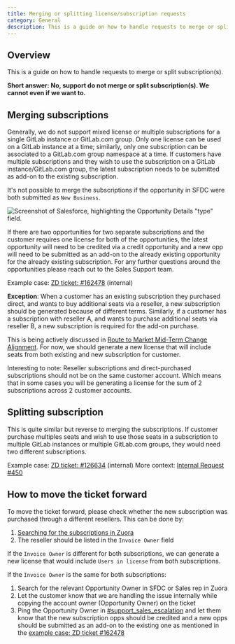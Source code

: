 ```yaml
---
title: Merging or splitting license/subscription requests
category: General
description: This is a guide on how to handle requests to merge or split licenses or subscription(s).
---
```


## Overview

This is a guide on how to handle requests to merge or split subscription(s).

**Short answer: No, support do not merge or split subscription(s). We cannot even if we want to.**

## Merging subscriptions

Generally, we do not support mixed license or multiple subscriptions for a single GitLab instance or GitLab.com group. Only one license can be used on a GitLab instance at a time; similarly, only one subscription can be associated to a GitLab.com group namespace at a time. If customers have multiple subscriptions and they wish to use the subscription on a GitLab instance/GitLab.com group, the latest subscription needs to be submitted as add-on to the existing subscription.

It's not possible to merge the subscriptions if the opportunity in SFDC were both submitted as `New Business`.

![Screenshot of Salesforce, highlighting the Opportunity Details "type" field.](/images/support/opportunity_type.png)

If there are two opportunities for two separate subscriptions and the customer requires one license for both of the opportunities, the latest opportunity will need to be credited via a credit opportunity and a new opp will need to be submitted as an add-on to the already existing opportunity for the already existing subscription. For any further questions around the opportunities please reach out to the Sales Support team.

Example case: [ZD ticket: #162478](https://gitlab.zendesk.com/agent/tickets/162478) (internal)

**Exception**: When a customer has an existing subscription they purchased direct, and wants to buy additional seats via a reseller, a new subscription should be generated because of different terms. Similarly, if a customer has a subscription with reseller A, and wants to purchase additional seats via reseller B, a new subscription is required for the add-on purchase.

This is being actively discussed in [Route to Market Mid-Term Change Alignment](https://gitlab.com/gitlab-com/Finance-Division/finance/-/issues/3334). For now, we should generate a new license that will include seats from both existing and new subscription for customer.

Interesting to note: Reseller subscriptions and direct-purchased subscriptions should not be on the same customer account. Which means that in some cases you will be generating a license for the sum of 2 subscriptions across 2 customer accounts.

## Splitting subscription

This is quite similar but reverse to merging the subscriptions. If customer purchase multiples seats and wish to use those seats in a subscription to multiple GitLab instances or multiple GitLab.com groups, they would need two different subscriptions.

Example case: [ZD ticket: #126634](https://gitlab.zendesk.com/agent/tickets/126634) (internal)
More context: [Internal Request #450](https://gitlab.com/gitlab-com/support/internal-requests/-/issues/450#note_192403894)

## How to move the ticket forward

To move the ticket forward, please check whether the new subscription was purchased through a different resellers. This can be done by:

1. [Searching for the subscriptions in Zuora](https://drive.google.com/file/d/1c7ChL7iCp9nYByBttX_RvWTrOxkVcDAn/view?t=2m09s)
1. The reseller should be listed in the `Invoice Owner` field

If the `Invoice Owner` is different for both subscriptions, we can generate a new license that would include `Users in license` from both subscriptions.

If the `Invoice Owner` is the same for both subscriptions:

1. Search for the relevant Opportunity Owner in SFDC or Sales rep in Zuora
1. Let the customer know that we are handling the issue internally while copying the account owner (Opportunity Owner) on the ticket
1. Ping the Opportunity Owner in [#support_sales_escalation](https://gitlab.slack.com/archives/C011JT165J5) and let them know that the new subscription opps should be credited and a new opps should be submitted as an add-on to the existing one as mentioned in the [example case: ZD ticket #162478](https://gitlab.zendesk.com/agent/tickets/162478)
